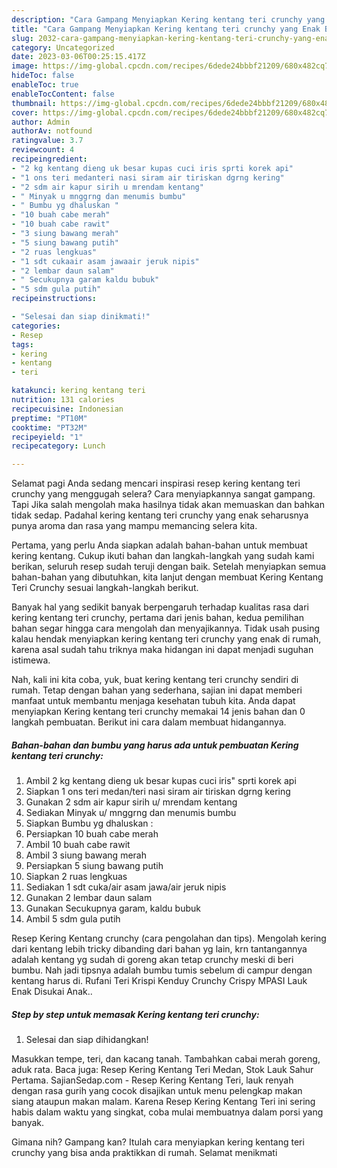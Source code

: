 ```yaml
---
description: "Cara Gampang Menyiapkan Kering kentang teri crunchy yang Enak Banget, Buat Buka Puasa Bisa Manjain Lidah"
title: "Cara Gampang Menyiapkan Kering kentang teri crunchy yang Enak Banget, Buat Buka Puasa Bisa Manjain Lidah"
slug: 2032-cara-gampang-menyiapkan-kering-kentang-teri-crunchy-yang-enak-banget-buat-buka-puasa-bisa-manjain-lidah
category: Uncategorized
date: 2023-03-06T00:25:15.417Z
image: https://img-global.cpcdn.com/recipes/6dede24bbbf21209/680x482cq70/kering-kentang-teri-crunchy-foto-resep-utama.jpg
hideToc: false
enableToc: true
enableTocContent: false
thumbnail: https://img-global.cpcdn.com/recipes/6dede24bbbf21209/680x482cq70/kering-kentang-teri-crunchy-foto-resep-utama.jpg
cover: https://img-global.cpcdn.com/recipes/6dede24bbbf21209/680x482cq70/kering-kentang-teri-crunchy-foto-resep-utama.jpg
author: Admin
authorAv: notfound
ratingvalue: 3.7
reviewcount: 4
recipeingredient:
- "2 kg kentang dieng uk besar kupas cuci iris sprti korek api"
- "1 ons teri medanteri nasi siram air tiriskan dgrng kering"
- "2 sdm air kapur sirih u mrendam kentang"
- " Minyak u mnggrng dan menumis bumbu"
- " Bumbu yg dhaluskan "
- "10 buah cabe merah"
- "10 buah cabe rawit"
- "3 siung bawang merah"
- "5 siung bawang putih"
- "2 ruas lengkuas"
- "1 sdt cukaair asam jawaair jeruk nipis"
- "2 lembar daun salam"
- " Secukupnya garam kaldu bubuk"
- "5 sdm gula putih"
recipeinstructions:

- "Selesai dan siap dinikmati!"
categories:
- Resep
tags:
- kering
- kentang
- teri

katakunci: kering kentang teri 
nutrition: 131 calories
recipecuisine: Indonesian
preptime: "PT10M"
cooktime: "PT32M"
recipeyield: "1"
recipecategory: Lunch

---
```



Selamat pagi Anda sedang mencari inspirasi resep kering kentang teri crunchy yang menggugah selera? Cara menyiapkannya sangat gampang. Tapi Jika salah mengolah maka hasilnya tidak akan memuaskan dan bahkan tidak sedap. Padahal kering kentang teri crunchy yang enak seharusnya punya aroma dan rasa yang mampu memancing selera kita.


Pertama, yang perlu Anda siapkan adalah bahan-bahan untuk membuat kering kentang. Cukup ikuti bahan dan langkah-langkah yang sudah kami berikan, seluruh resep sudah teruji dengan baik. Setelah menyiapkan semua bahan-bahan yang dibutuhkan, kita lanjut dengan membuat Kering Kentang Teri Crunchy sesuai langkah-langkah berikut.

Banyak hal yang sedikit banyak berpengaruh terhadap kualitas rasa dari kering kentang teri crunchy, pertama dari jenis bahan, kedua pemilihan bahan segar hingga cara mengolah dan menyajikannya. Tidak usah pusing kalau hendak menyiapkan kering kentang teri crunchy yang enak di rumah, karena asal sudah tahu triknya maka hidangan ini dapat menjadi suguhan istimewa.


Nah, kali ini kita coba, yuk, buat kering kentang teri crunchy sendiri di rumah. Tetap dengan bahan yang sederhana, sajian ini dapat memberi manfaat untuk membantu menjaga kesehatan tubuh kita. Anda dapat menyiapkan Kering kentang teri crunchy memakai 14 jenis bahan dan 0 langkah pembuatan. Berikut ini cara dalam membuat hidangannya.

<!--inarticleads1-->

##### Bahan-bahan dan bumbu yang harus ada untuk pembuatan Kering kentang teri crunchy:

1. Ambil 2 kg kentang dieng uk besar kupas cuci iris&#34; sprti korek api
1. Siapkan 1 ons teri medan/teri nasi siram air tiriskan dgrng kering
1. Gunakan 2 sdm air kapur sirih u/ mrendam kentang
1. Sediakan  Minyak u/ mnggrng dan menumis bumbu
1. Siapkan  Bumbu yg dhaluskan :
1. Persiapkan 10 buah cabe merah
1. Ambil 10 buah cabe rawit
1. Ambil 3 siung bawang merah
1. Persiapkan 5 siung bawang putih
1. Siapkan 2 ruas lengkuas
1. Sediakan 1 sdt cuka/air asam jawa/air jeruk nipis
1. Gunakan 2 lembar daun salam
1. Gunakan  Secukupnya garam, kaldu bubuk
1. Ambil 5 sdm gula putih


Resep Kering Kentang crunchy (cara pengolahan dan tips). Mengolah kering dari kentang lebih tricky dibanding dari bahan yg lain, krn tantangannya adalah kentang yg sudah di goreng akan tetap crunchy meski di beri bumbu. Nah jadi tipsnya adalah bumbu tumis sebelum di campur dengan kentang harus di. Rufani Teri Krispi Kenduy Crunchy Crispy MPASI Lauk Enak Disukai Anak.. 

<!--inarticleads2-->

##### Step by step untuk memasak Kering kentang teri crunchy:


1. Selesai dan siap dihidangkan!

Masukkan tempe, teri, dan kacang tanah. Tambahkan cabai merah goreng, aduk rata. Baca juga: Resep Kering Kentang Teri Medan, Stok Lauk Sahur Pertama. SajianSedap.com - Resep Kering Kentang Teri, lauk renyah dengan rasa gurih yang cocok disajikan untuk menu pelengkap makan siang ataupun makan malam. Karena Resep Kering Kentang Teri ini sering habis dalam waktu yang singkat, coba mulai membuatnya dalam porsi yang banyak. 

Gimana nih? Gampang kan? Itulah cara menyiapkan kering kentang teri crunchy yang bisa anda praktikkan di rumah. Selamat menikmati

